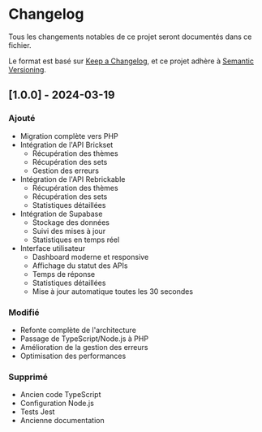 # Changelog

Tous les changements notables de ce projet seront documentés dans ce fichier.

Le format est basé sur [Keep a Changelog](https://keepachangelog.com/fr/1.0.0/),
et ce projet adhère à [Semantic Versioning](https://semver.org/spec/v2.0.0.html).

## [1.0.0] - 2024-03-19

### Ajouté
- Migration complète vers PHP
- Intégration de l'API Brickset
  - Récupération des thèmes
  - Récupération des sets
  - Gestion des erreurs
- Intégration de l'API Rebrickable
  - Récupération des thèmes
  - Récupération des sets
  - Statistiques détaillées
- Intégration de Supabase
  - Stockage des données
  - Suivi des mises à jour
  - Statistiques en temps réel
- Interface utilisateur
  - Dashboard moderne et responsive
  - Affichage du statut des APIs
  - Temps de réponse
  - Statistiques détaillées
  - Mise à jour automatique toutes les 30 secondes

### Modifié
- Refonte complète de l'architecture
- Passage de TypeScript/Node.js à PHP
- Amélioration de la gestion des erreurs
- Optimisation des performances

### Supprimé
- Ancien code TypeScript
- Configuration Node.js
- Tests Jest
- Ancienne documentation 